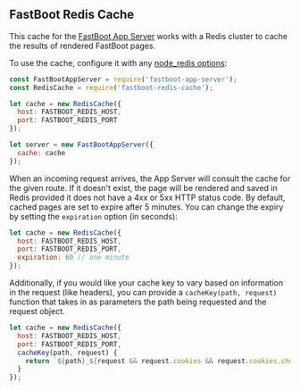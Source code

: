 ## FastBoot Redis Cache

This cache for the [FastBoot App Server][app-server] works with a Redis
cluster to cache the results of rendered FastBoot pages.

[app-server]: https://github.com/ember-fastboot/fastboot-app-server

To use the cache, configure it with any [node_redis options](https://github.com/NodeRedis/node_redis#rediscreateclient):

```js
const FastBootAppServer = require('fastboot-app-server');
const RedisCache = require('fastboot-redis-cache');

let cache = new RedisCache({
  host: FASTBOOT_REDIS_HOST,
  port: FASTBOOT_REDIS_PORT
});

let server = new FastBootAppServer({
  cache: cache
});
```

When an incoming request arrives, the App Server will consult the
cache for the given route. If it doesn't exist, the page will be
rendered and saved in Redis provided it does not have a 4xx or 5xx
HTTP status code. By default, cached pages are set to expire
after 5 minutes. You can change the expiry by setting the `expiration`
option (in seconds):

```js
let cache = new RedisCache({
  host: FASTBOOT_REDIS_HOST,
  port: FASTBOOT_REDIS_PORT,
  expiration: 60 // one minute
});
```

Additionally, if you would like your cache key to vary based on
information in the request (like headers), you can
provide a `cacheKey(path, request)` function that takes in as
parameters the path being requested and the request object.

```js
let cache = new RedisCache({
  host: FASTBOOT_REDIS_HOST,
  port: FASTBOOT_REDIS_PORT,
  cacheKey(path, request) {
    return `${path}_${request && request.cookies && request.cookies.chocolateChip}`;
  }
});
```
